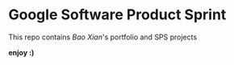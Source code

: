 # Google Software Product Sprint

This repo contains *Bao Xian*'s portfolio and SPS projects

**enjoy :)**